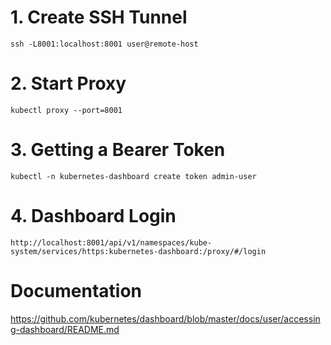 # 1. Create SSH Tunnel
```
ssh -L8001:localhost:8001 user@remote-host
```
# 2. Start Proxy
```
kubectl proxy --port=8001
```
# 3. Getting a Bearer Token
```
kubectl -n kubernetes-dashboard create token admin-user
```
# 4. Dashboard Login
```
http://localhost:8001/api/v1/namespaces/kube-system/services/https:kubernetes-dashboard:/proxy/#/login
```


# Documentation
https://github.com/kubernetes/dashboard/blob/master/docs/user/accessing-dashboard/README.md
